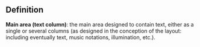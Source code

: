 ## Definition

**Main area (text column)**: the main area designed to contain text, either as a single  or several columns (as designed in the conception of the layout: including eventually text, music notations, illumination, etc.).

